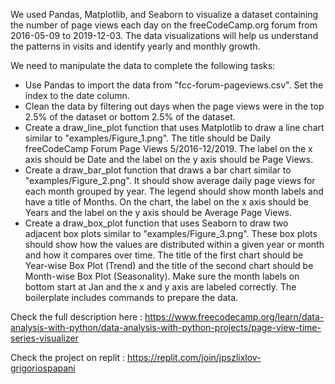 We used Pandas, Matplotlib, and Seaborn to visualize a dataset containing the number of page views each day on the freeCodeCamp.org forum from 2016-05-09 to 2019-12-03. The data visualizations will help us understand the patterns in visits and identify yearly and monthly growth.

We need to manipulate the data to complete the following tasks:

- Use Pandas to import the data from "fcc-forum-pageviews.csv". Set the index to the date column.
- Clean the data by filtering out days when the page views were in the top 2.5% of the dataset or bottom 2.5% of the dataset.
- Create a draw_line_plot function that uses Matplotlib to draw a line chart similar to "examples/Figure_1.png". The title should be Daily freeCodeCamp Forum Page Views 5/2016-12/2019. The label on the x axis should be Date and the label on the y axis should be Page Views.
- Create a draw_bar_plot function that draws a bar chart similar to "examples/Figure_2.png". It should show average daily page views for each month grouped by year. The legend should show month labels and have a title of Months. On the chart, the label on the x axis should be Years and the label on the y axis should be Average Page Views.
- Create a draw_box_plot function that uses Seaborn to draw two adjacent box plots similar to "examples/Figure_3.png". These box plots should show how the values are distributed within a given year or month and how it compares over time. The title of the first chart should be Year-wise Box Plot (Trend) and the title of the second chart should be Month-wise Box Plot (Seasonality). Make sure the month labels on bottom start at Jan and the x and y axis are labeled correctly. The boilerplate includes commands to prepare the data.

Check the full description here : https://www.freecodecamp.org/learn/data-analysis-with-python/data-analysis-with-python-projects/page-view-time-series-visualizer

Check the project on replit : https://replit.com/join/jpszlixlov-grigoriospapani
